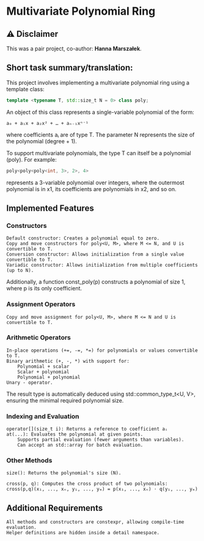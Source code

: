 # Multivariate Polynomial Ring

## ⚠️ Disclaimer
This was a pair project, co-author: **Hanna Marszałek**.

## Short task summary/translation:

This project involves implementing a multivariate polynomial ring using a template class:

```cpp
template <typename T, std::size_t N = 0> class poly;
```

An object of this class represents a single-variable polynomial of the form:  

    a₀ + a₁x + a₂x² + … + aₙ₋₁xⁿ⁻¹

where coefficients aᵢ are of type T. The parameter N represents the size of the polynomial (degree + 1).

To support multivariate polynomials, the type T can itself be a polynomial (poly). For example:

```cpp
poly<poly<poly<int, 3>, 2>, 4>
```
represents a 3-variable polynomial over integers, where the outermost polynomial is in x1, its coefficients are polynomials in x2, and so on.
## Implemented Features
### Constructors

    Default constructor: Creates a polynomial equal to zero.
    Copy and move constructors for poly<U, M>, where M <= N, and U is convertible to T.
    Conversion constructor: Allows initialization from a single value convertible to T.
    Variadic constructor: Allows initialization from multiple coefficients (up to N).

Additionally, a function const_poly(p) constructs a polynomial of size 1, where p is its only coefficient.
### Assignment Operators

    Copy and move assignment for poly<U, M>, where M <= N and U is convertible to T.

### Arithmetic Operators

    In-place operations (+=, -=, *=) for polynomials or values convertible to T.
    Binary arithmetic (+, -, *) with support for:
        Polynomial + scalar
        Scalar + polynomial
        Polynomial + polynomial
    Unary - operator.

The result type is automatically deduced using std::common_type_t<U, V>, ensuring the minimal required polynomial size.
### Indexing and Evaluation

    operator[](size_t i): Returns a reference to coefficient aᵢ
    at(...): Evaluates the polynomial at given points.
        Supports partial evaluation (fewer arguments than variables).
        Can accept an std::array for batch evaluation.

### Other Methods

    size(): Returns the polynomial's size (N).

    cross(p, q): Computes the cross product of two polynomials:
    cross(p,q)(x₁, ..., xₙ, y₁, ..., yₘ) = p(x₁, ..., xₙ) ⋅ q(y₁, ..., yₘ)

## Additional Requirements

    All methods and constructors are constexpr, allowing compile-time evaluation.
    Helper definitions are hidden inside a detail namespace.
